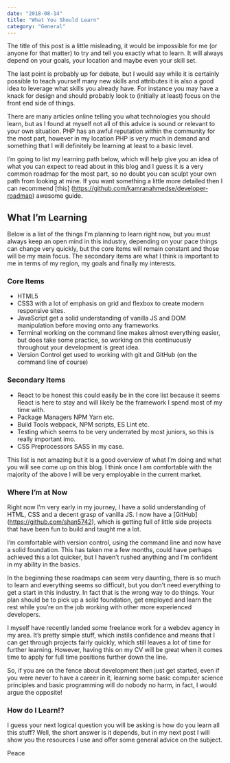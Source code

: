 ```yaml
---
date: "2018-08-14"
title: "What You Should Learn"
category: "General"
---
```


The title of this post is a little misleading, it would be impossible for me (or anyone for that matter) to try and tell you exactly what to learn. It will always depend on your goals, your location and maybe even your skill set.

The last point is probably up for debate, but I would say while it is certainly possible to teach yourself many new skills and attributes it is also a good idea to leverage what skills you already have. For instance you may have a knack for design and should probably look to (initially at least) focus on the front end side of things.

There are many articles online telling you what technologies you should learn, but as I found at myself not all of this advice is sound or relevant to your own situation. PHP has an awful reputation within the community for the most part, however in my location PHP is very much in demand and something that I will definitely be learning at least to a basic level.

I’m going to list my learning path below, which will help give you an idea of what you can expect to read about in this blog and I guess it is a very common roadmap for the most part, so no doubt you can sculpt your own path from looking at mine. If you want something a little more detailed then I can recommend [this] (https://github.com/kamranahmedse/developer-roadmap) awesome guide.

## What I’m Learning

Below is a list of the things I’m planning to learn right now, but you must always keep an open mind in this industry, depending on your pace things can change very quickly, but the core items will remain constant and those will be my main focus. The secondary items are what I think is important to me in terms of my region, my goals and finally my interests.

### Core Items

- HTML5
- CSS3 with a lot of emphasis on grid and flexbox to create modern responsive sites.
- JavaScript get a solid understanding of vanilla JS and DOM manipulation before moving onto any frameworks.
- Terminal working on the command line makes almost everything easier, but does take some practice, so working on this continuously throughout your development is great idea.
- Version Control get used to working with git and GitHub (on the command line of course)

### Secondary Items

- React to be honest this could easily be in the core list because it seems React is here to stay and will likely be the framework I spend most of my time with.
- Package Managers NPM Yarn etc.
- Build Tools webpack, NPM scripts, ES Lint etc.
- Testing which seems to be very underrated by most juniors, so this is really important imo.
- CSS Preprocessors SASS in my case.


This list is not amazing but it is a good overview of what I’m doing and what you will see come up on this blog. I think once I am comfortable with the majority of the above I will be very employable in the current market.

### Where I’m at Now

Right now I’m very early in my journey, I have a solid understanding of HTML, CSS and a decent grasp of vanilla JS. I now have a [GitHub] (https://github.com/shan5742), which is getting full of little side projects that have been fun to build and taught me a lot.

I’m comfortable with version control, using the command line and now have a solid foundation. This has taken me a few months, could have perhaps achieved this a lot quicker, but I haven’t rushed anything and I’m confident in my ability in the basics.

In the beginning these roadmaps can seem very daunting, there is so much to learn and everything seems so difficult, but you don’t need everything to get a start in this industry. In fact that is the wrong way to do things. Your plan should be to pick up a solid foundation, get employed and learn the rest while you’re on the job working with other more experienced developers.

I myself have recently landed some freelance work for a webdev agency in my area. It’s pretty simple stuff, which instils confidence and means that I can get through projects fairly quickly, which still leaves a lot of time for further learning. However, having this on my CV will be great when it comes time to apply for full time positions further down the line.

So, if you are on the fence about development then just get started, even if you were never to have a career in it, learning some basic computer science principles and basic programming will do nobody no harm, in fact, I would argue the opposite!

### How do I Learn!?

I guess your next logical question you will be asking is how do you learn all this stuff? Well, the short answer is it depends, but in my next post I will show you the resources I use and offer some general advice on the subject.

Peace

